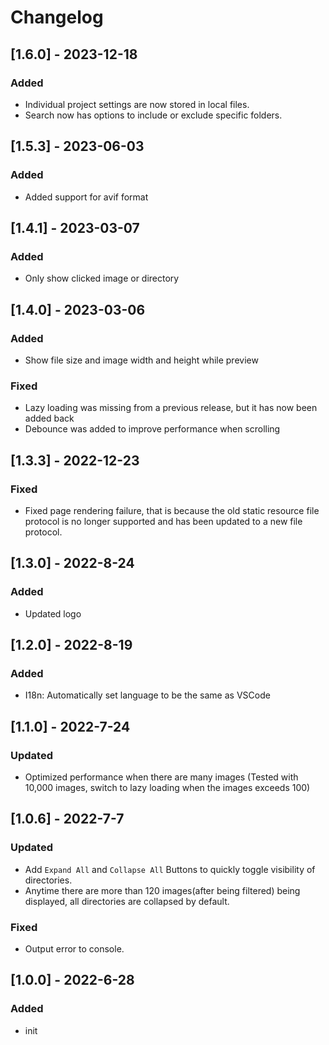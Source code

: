 # Changelog

## [1.6.0] - 2023-12-18

### Added

- Individual project settings are now stored in local files.
- Search now has options to include or exclude specific folders.

## [1.5.3] - 2023-06-03

### Added

- Added support for avif format

## [1.4.1] - 2023-03-07

### Added

- Only show clicked image or directory

## [1.4.0] - 2023-03-06

### Added

- Show file size and image width and height while preview

### Fixed

- Lazy loading was missing from a previous release, but it has now been added back
- Debounce was added to improve performance when scrolling

## [1.3.3] - 2022-12-23

### Fixed

- Fixed page rendering failure, that is because the old static resource file protocol is no longer supported and has been updated to a new file protocol.

## [1.3.0] - 2022-8-24

### Added

- Updated logo

## [1.2.0] - 2022-8-19

### Added

- I18n: Automatically set language to be the same as VSCode

## [1.1.0] - 2022-7-24

### Updated

- Optimized performance when there are many images (Tested with 10,000 images, switch to lazy loading when the images exceeds 100)

## [1.0.6] - 2022-7-7

### Updated

- Add `Expand All` and `Collapse All` Buttons to quickly toggle visibility of directories.
- Anytime there are more than 120 images(after being filtered) being displayed, all directories are collapsed by default.

### Fixed

- Output error to console.

## [1.0.0] - 2022-6-28

### Added

- init
